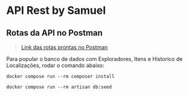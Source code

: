 # API Rest by Samuel 

## Rotas da API no Postman

> <a href="https://www.postman.com/winter-space-365675/workspace/api-rest-ca">Link das rotas prontas no Postman</a>

Para popular o banco de dados com Exploradores, Itens e Historico de Localizações, rodar o comando abaixo:

```shell
docker compose run --rm composer install 
```

```shell
docker compose run --rm artisan db:seed 
```

